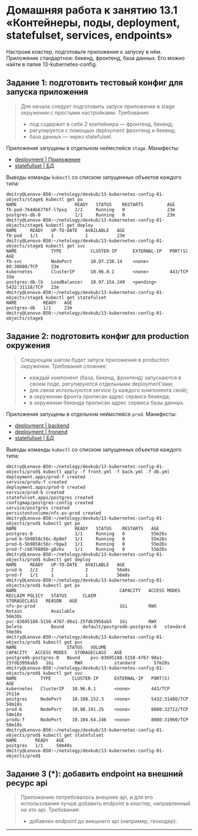 # Домашняя работа к занятию 13.1 «Контейнеры, поды, deployment, statefulset, services, endpoints»
Настроив кластер, подготовьте приложение к запуску в нём. Приложение стандартное: бекенд, фронтенд, база данных. Его можно найти в папке 13-kubernetes-config.

## Задание 1: подготовить тестовый конфиг для запуска приложения
> Для начала следует подготовить запуск приложения в stage окружении с простыми настройками. Требования:
> - под содержит в себе 2 контейнера — фронтенд, бекенд;
> - регулируется с помощью deployment фронтенд и бекенд;
> - база данных — через statefulset.

Приложения запущены в отдельном неймспейсе `stage`. Манифесты:
- [deployment | Приложение](./stage/app.yml)
- [statefullset | БД](./stage/db.yml)

Выводы команды `kubectl` со списком запущенных объектов каждого типа:

```console
dmitry@Lenovo-B50:~/netology/devkub/13-kubernetes-config-01-objects/stage$ kubectl get po
NAME                      READY   STATUS    RESTARTS         AGE
fb-pod-7644b6776f-l7pxq   2/2     Running   0                23m
postgres-db-0             1/1     Running   0                23m
dmitry@Lenovo-B50:~/netology/devkub/13-kubernetes-config-01-objects/stage$ kubectl get deploy
NAME     READY   UP-TO-DATE   AVAILABLE   AGE
fb-pod   1/1     1            1           23m
dmitry@Lenovo-B50:~/netology/devkub/13-kubernetes-config-01-objects/stage$ kubectl get svc
NAME             TYPE           CLUSTER-IP      EXTERNAL-IP   PORT(S)          AGE
fb-svc           NodePort       10.97.238.14    <none>        80:30080/TCP     23m
kubernetes       ClusterIP      10.96.0.1       <none>        443/TCP          35m
postgres-db-lb   LoadBalancer   10.97.154.249   <pending>     5432:31118/TCP   23m
dmitry@Lenovo-B50:~/netology/devkub/13-kubernetes-config-01-objects/stage$ kubectl get statefulset
NAME          READY   AGE
postgres-db   1/1     23m
dmitry@Lenovo-B50:~/netology/devkub/13-kubernetes-config-01-objects/stage$
```



## Задание 2: подготовить конфиг для production окружения
> Следующим шагом будет запуск приложения в production окружении. Требования сложнее:
> - каждый компонент (база, бекенд, фронтенд) запускаются в своем поде, регулируются отдельными deployment’ами;
> - для связи используются service (у каждого компонента свой);
> - в окружении фронта прописан адрес сервиса бекенда;
> - в окружении бекенда прописан адрес сервиса базы данных.

Приложения запущены в отдельном неймспейсе `prod`. Манифесты:
* [deployment | backend](./prod/back.yml)
* [deployment | fronend](./prod/front.yml)
* [statefullset | БД](./prod/db.yml)

Выводы команды `kubectl` со списком запущенных объектов каждого типа:

```console
dmitry@Lenovo-B50:~/netology/devkub/13-kubernetes-config-01-objects/prod$ kubectl apply -f front.yml -f back.yml -f db.yml
deployment.apps/prod-f created
service/produ-f created
deployment.apps/prod-b created
service/prod-b created
statefulset.apps/postgres created
configmap/postgres-config created
service/postgres created
persistentvolume/nfs-pv-prod created
dmitry@Lenovo-B50:~/netology/devkub/13-kubernetes-config-01-objects/prod$ kubectl get po
NAME                      READY   STATUS    RESTARTS   AGE
postgres-0                1/1     Running   0          55m26s
prod-b-5b9858c56c-8p8mf   1/1     Running   0          55m26s
prod-b-5b9858c56c-r6pw2   1/1     Running   0          55m26s
prod-f-cb676886b-g8zkv    1/1     Running   0          55m26s
dmitry@Lenovo-B50:~/netology/devkub/13-kubernetes-config-01-objects/prod$ kubectl get deploy
NAME     READY   UP-TO-DATE   AVAILABLE   AGE
prod-b   2/2     2            2           56m8s
prod-f   1/1     1            1           56m8s
dmitry@Lenovo-B50:~/netology/devkub/13-kubernetes-config-01-objects/prod$ kubectl get pv
NAME                                       CAPACITY   ACCESS MODES   RECLAIM POLICY   STATUS      CLAIM                          STORAGECLASS   REASON   AGE
nfs-pv-prod                                1Gi        RWX            Retain           Available                                                          56m30s
pvc-83695188-5158-4767-98a1-25fdb3956ab5   1Gi        RWX            Delete           Bound       default/postgredb-postgres-0   standard                56m30s
dmitry@Lenovo-B50:~/netology/devkub/13-kubernetes-config-01-objects/prod$ kubectl get pvc
NAME                   STATUS   VOLUME                                     CAPACITY   ACCESS MODES   STORAGECLASS   AGE
postgredb-postgres-0   Bound    pvc-83695188-5158-4767-98a1-25fdb3956ab5   1Gi        RWX            standard       57m28s
dmitry@Lenovo-B50:~/netology/devkub/13-kubernetes-config-01-objects/prod$ kubectl get svc
NAME         TYPE        CLUSTER-IP      EXTERNAL-IP   PORT(S)          AGE
kubernetes   ClusterIP   10.96.0.1       <none>        443/TCP          2h11m
postgres     NodePort    10.108.152.3    <none>        5432:31488/TCP   58m18s
prod-b       NodePort    10.98.191.25    <none>        8080:32712/TCP   58m18s
produ-f      NodePort    10.104.64.246   <none>        8080:31960/TCP   58m18s
dmitry@Lenovo-B50:~/netology/devkub/13-kubernetes-config-01-objects/prod$ kubectl get statefulset
NAME       READY   AGE
postgres   1/1     58m49s
dmitry@Lenovo-B50:~/netology/devkub/13-kubernetes-config-01-objects/prod$
```

## Задание 3 (*): добавить endpoint на внешний ресурс api
> Приложению потребовалось внешнее api, и для его использования лучше добавить endpoint в кластер, направленный на это api. Требования:
> - добавлен endpoint до внешнего api (например, геокодер).

---


